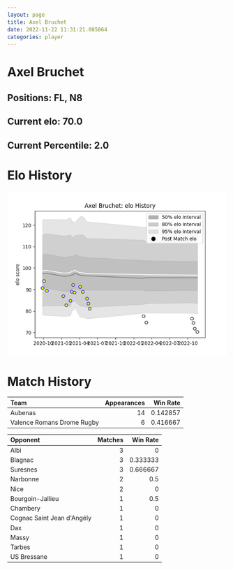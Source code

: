 ```yaml
---  
layout: page  
title: Axel Bruchet  
date: 2022-11-22 11:31:21.085864  
categories: player  
---
```

# Axel Bruchet

## Positions: FL, N8

## Current elo: 70.0

## Current Percentile: 2.0

# Elo History


![elo history](history_AxelBruchet.png)
# Match History


| Team                       |   Appearances |   Win Rate |
|:---------------------------|--------------:|-----------:|
| Aubenas                    |            14 |   0.142857 |
| Valence Romans Drome Rugby |             6 |   0.416667 |

| Opponent                   |   Matches |   Win Rate |
|:---------------------------|----------:|-----------:|
| Albi                       |         3 |   0        |
| Blagnac                    |         3 |   0.333333 |
| Suresnes                   |         3 |   0.666667 |
| Narbonne                   |         2 |   0.5      |
| Nice                       |         2 |   0        |
| Bourgoin-Jallieu           |         1 |   0.5      |
| Chambery                   |         1 |   0        |
| Cognac Saint Jean d'Angély |         1 |   0        |
| Dax                        |         1 |   0        |
| Massy                      |         1 |   0        |
| Tarbes                     |         1 |   0        |
| US Bressane                |         1 |   0        |